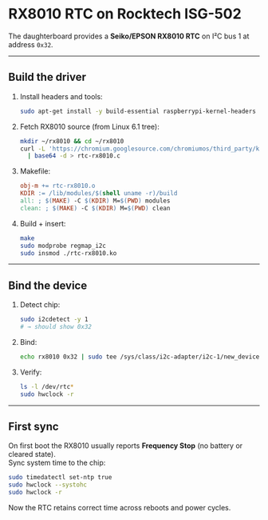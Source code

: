 # RX8010 RTC on Rocktech ISG-502

The daughterboard provides a **Seiko/EPSON RX8010 RTC** on I²C bus 1 at address `0x32`.

---

## Build the driver

1. Install headers and tools:  
   ```bash
   sudo apt-get install -y build-essential raspberrypi-kernel-headers i2c-tools
   ```

2. Fetch RX8010 source (from Linux 6.1 tree):  
   ```bash
   mkdir ~/rx8010 && cd ~/rx8010
   curl -L 'https://chromium.googlesource.com/chromiumos/third_party/kernel/+/refs/tags/v6.1.92/drivers/rtc/rtc-rx8010.c?format=TEXT' \
     | base64 -d > rtc-rx8010.c
   ```

3. Makefile:  
   ```makefile
   obj-m += rtc-rx8010.o
   KDIR := /lib/modules/$(shell uname -r)/build
   all: ; $(MAKE) -C $(KDIR) M=$(PWD) modules
   clean: ; $(MAKE) -C $(KDIR) M=$(PWD) clean
   ```

4. Build + insert:  
   ```bash
   make
   sudo modprobe regmap_i2c
   sudo insmod ./rtc-rx8010.ko
   ```

---

## Bind the device

1. Detect chip:  
   ```bash
   sudo i2cdetect -y 1
   # → should show 0x32
   ```

2. Bind:  
   ```bash
   echo rx8010 0x32 | sudo tee /sys/class/i2c-adapter/i2c-1/new_device
   ```

3. Verify:  
   ```bash
   ls -l /dev/rtc*
   sudo hwclock -r
   ```

---

## First sync

On first boot the RX8010 usually reports **Frequency Stop** (no battery or cleared state).  
Sync system time to the chip:  

```bash
sudo timedatectl set-ntp true
sudo hwclock --systohc
sudo hwclock -r
```

Now the RTC retains correct time across reboots and power cycles.
